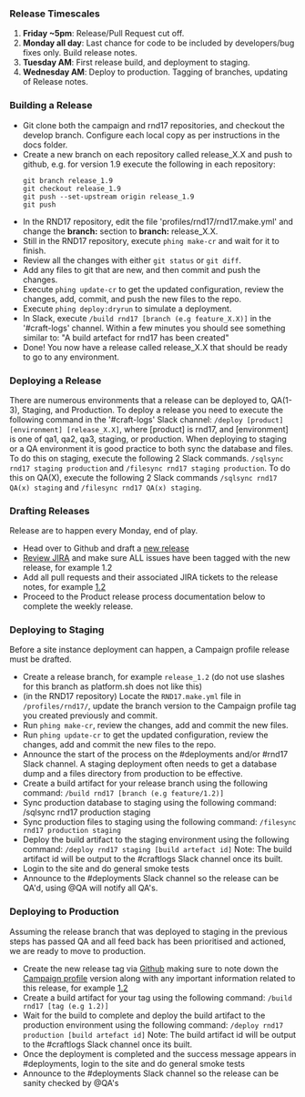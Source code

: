 ### Release Timescales
1. __Friday ~5pm__: Release/Pull Request cut off.
2. __Monday all day__: Last chance for code to be included by developers/bug fixes only. Build release notes.
3. __Tuesday AM__: First release build, and deployment to staging. 
4. __Wednesday AM__: Deploy to production. Tagging of branches, updating of Release notes. 

### Building a Release

- Git clone both the campaign and rnd17 repositories, and checkout the develop branch. Configure each local copy as per instructions in the docs folder.
- Create a new branch on each repository called release_X.X and push to github, e.g. for version 1.9 execute the following in each repository:
  ```
  git branch release_1.9
  git checkout release_1.9
  git push --set-upstream origin release_1.9
  git push
  ```
- In the RND17 repository, edit the file 'profiles/rnd17/rnd17.make.yml' and change the __branch:__ section to __branch:__ release_X.X.
- Still in the RND17 repository, execute `phing make-cr` and wait for it to finish.
- Review all the changes with either `git status` or `git diff`.
- Add any files to git that are new, and then commit and push the changes. 
- Execute `phing update-cr` to get the updated configuration, review the changes, add, commit, and push the new files to the repo.
- Execute `phing deploy:dryrun` to simulate a deployment. 
- In Slack, execute `/build rnd17 [branch (e.g feature_X.X)]` in the '#craft-logs' channel. Within a few minutes you should see something similar to:
    "A build artefact for rnd17 has been created"
- Done! You now have a release called release_X.X that should be ready to go to any environment.

### Deploying a Release

There are numerous environments that a release can be deployed to, QA(1-3), Staging, and Production. To deploy a release you
need to execute the following command in the '#craft-logs' Slack channel: `/deploy [product] [environment] [release_X.X]`, where [product] is rnd17, and [environment] is one of qa1, qa2, qa3, staging, or production.
When deploying to staging or a QA environment it is good practice to both sync the database and files.
To do this on staging, execute the following 2 Slack commands. `/sqlsync rnd17 staging production` and `/filesync rnd17 staging production`. 
To do this on QA(X), execute the following 2 Slack commands `/sqlsync rnd17 QA(x) staging` and `/filesync rnd17 QA(x) staging`.

### Drafting Releases
 
Release are to happen every Monday, end of play.
- Head over to Github and draft a [new release](https://github.com/comicrelief/campaign/releases/new) 
- [Review JIRA](http://jira.comicrelief.com/browse/PLAT) and make sure ALL issues have been tagged with the new release, for example 1.2
- Add all pull requests and their associated JIRA tickets to the release notes, for example [1.2](https://github.com/comicrelief/campaign/releases/tag/1.2)
- Proceed to the Product release process documentation below to complete the weekly release.

### Deploying to Staging

Before a site instance deployment can happen, a Campaign profile release must be drafted.
- Create a release branch, for example `release_1.2` (do not use slashes for this branch as platform.sh does not like this)
- (in the RND17 repository) Locate the `RND17.make.yml` file in `/profiles/rnd17/`, update the branch version to the Campaign profile tag you created previously and commit.
- Run `phing make-cr`, review the changes, add and commit the new files.
- Run `phing update-cr` to get the updated configuration, review the changes, add and commit the new files to the repo.
- Announce the start of the process on the #deployments and/or #rnd17 Slack channel. A staging deployment often needs to get a database dump and a files directory from production to be effective.
- Create a build artifact for your release branch using the following command:
`/build rnd17 [branch (e.g feature/1.2)]`
- Sync production database to staging using the following command: 
/sqlsync rnd17 production staging
- Sync production files to staging using the following command: 
`/filesync rnd17 production staging`
- Deploy the build artifact to the staging environment using the following command: 
`/deploy rnd17 staging [build artefact id]`
Note: The build artifact id will be output to the #craftlogs Slack channel once its built. 
- Login to the site and do general smoke tests
- Announce to the #deployments Slack channel so the release can be QA'd, using @QA will notify all QA's.

### Deploying to Production
Assuming the release branch that was deployed to staging in the previous steps has passed QA and all feed back has been prioritised and actioned, we are ready to move to production.
- Create the new release tag via [Github](https://github.com/comicrelief/rnd17/releases/new) making sure to note down the [Campaign profile](https://github.com/comicrelief/campaign/releases) version along with any important information related to this release, for example [1.2](https://github.com/comicrelief/rnd17/releases/tag/1.2)
- Create a build artifact for your tag using the following command:
`/build rnd17 [tag (e.g 1.2)]`
- Wait for the build to complete and deploy the build artifact to the production environment using the following command: 
`/deploy rnd17 production [build artefact id]`
Note: The build artifact id will be output to the #craftlogs Slack channel once its built. 
- Once the deployment is completed and the success message appears in #deployments, login to the site and do general smoke tests
- Announce to the #deployments Slack channel so the release can be sanity checked by @QA's
